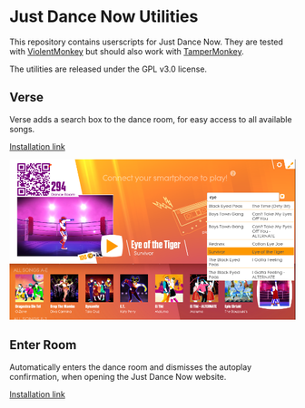 # Just Dance Now Utilities

This repository contains userscripts for Just Dance Now. They are
tested with [ViolentMonkey](https://violentmonkey.github.io/) but should also work with [TamperMonkey](https://www.tampermonkey.net/).

The utilities are released under the GPL v3.0 license.

## Verse

Verse adds a search box to the dance room, for easy access to all available songs.

[Installation link](https://github.com/thomasa88/justdance-utils/raw/master/verse.user.js)

![](verse-screenshot.png)

## Enter Room

Automatically enters the dance room and dismisses the autoplay confirmation, when opening the Just Dance Now website.

[Installation link](https://github.com/thomasa88/justdance-utils/raw/master/justdance-enter-room.user.js)
